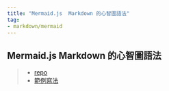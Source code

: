 ```yaml
---
title: "Mermaid.js  Markdown 的心智圖語法"
tag: 
- markdown/mermaid
---
```

## Mermaid.js  Markdown 的心智圖語法
>- [repo](https://github.com/mermaid-js/mermaid/blob/develop/docs/Tutorials.md)
>- [範例寫法](https://mermaid-js.github.io/mermaid-live-editor/edit#pako:eNpVkE1qw0AMha8itEohvoAXhcZOsgk0kOw8XgiPkhnC_DCWKcH23TuOCbRaSXrfewiN2AXNWOI9UTRwrZWHXF9NZZLtxVHfQlF8TkcWcMHzc4Ld5higNyFG6-8fK79bIKjG04IxiLH-Ma9S9fJ_e56gbk4UJcT2r3L9CRPsG3s2Of6_YhJn16G5UXmjoqMEFaUWt-g4ObI6nz0uBoVi2LHCMrea0kOh8nPmhqhJeK-thISlpIG3SIOEy9N373llakv5A25dzr-75Fn6)